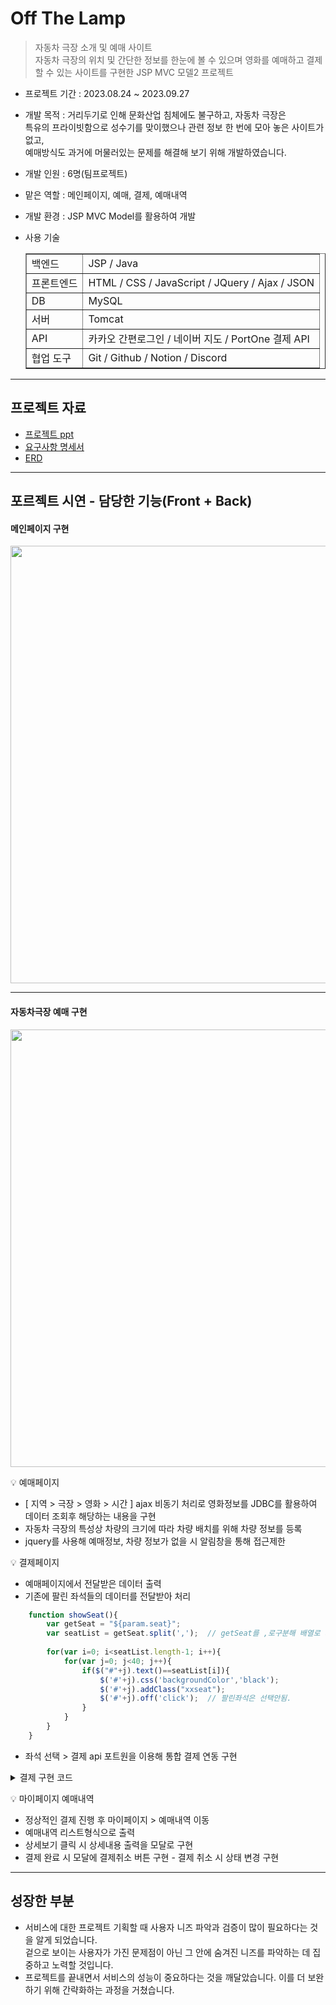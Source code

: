 # Off The Lamp

> 자동차 극장 소개 및 예매 사이트<br>
> 자동차 극장의 위치 및 간단한 정보를 한눈에 볼 수 있으며 영화를 예매하고 결제할 수 있는 사이트를 구현한 JSP MVC 모델2 프로젝트

- 프로젝트 기간 : 2023.08.24 ~ 2023.09.27
- 개발 목적 : 거리두기로 인해 문화산업 침체에도 불구하고, 자동차 극장은<br>
             특유의 프라이빗함으로 성수기를 맞이했으나 관련 정보 한 번에 모아 놓은 사이트가 없고,<br>
             예매방식도 과거에 머물러있는 문제를 해결해 보기 위해 개발하였습니다.
- 개발 인원 : 6명(팀프로젝트)
- 맡은 역할 : 메인페이지, 예매, 결제, 예매내역
- 개발 환경 : JSP MVC Model를 활용하여 개발
- 사용 기술

  <table border = 1>
     <tr>
        <td>백엔드 </td>
        <td> JSP / Java  </td>
     </tr>
     <tr>
        <td>프론트엔드 </td>
        <td> HTML / CSS / JavaScript / JQuery / Ajax / JSON  </td>
     </tr>
     <tr>
        <td>DB </td>
        <td> MySQL  </td>
     </tr>
     <tr>
        <td>서버 </td>
        <td> Tomcat </td>
     </tr>
     <tr>
        <td>API </td>
        <td> 카카오 간편로그인 / 네이버 지도 / PortOne 결제 API </td>
     </tr>
     <tr>
        <td>협업 도구 </td>
        <td> Git / Github / Notion / Discord  </td>
     </tr>
  </table>
---
## 프로젝트 자료 
- [프로젝트 ppt](https://drive.google.com/file/d/15zxT7guDY57XbQDC7Om5K1Oddz8oPTxv/view?usp=sharing)
- [요구사항 명세서](https://docs.google.com/spreadsheets/d/121b-0Syd5_DSfEWAOKdMIVIs-jJyTUfOhzT2vW8vjnA/edit?usp=sharing)
- [ERD](https://drive.google.com/file/d/1CpGhDHFUAILwhrDFHKbwBACwU4BPW9W9/view?usp=sharing)
---
## 포르젝트 시연 - 담당한 기능(Front + Back)
#### 메인페이지 구현
<img src="https://github.com/yejively/OffTheLamp/assets/143873963/b9c832e5-e40e-441d-b0e9-a917bc5f643f.gif" width="700" heigth="500">

---
#### 자동차극장 예매 구현
<img src="https://github.com/yejively/OffTheLamp/assets/143873963/bcde3aa1-b7c7-4104-92ba-d9bd39a7039f.gif" width="700" heigth="500">

💡 예매페이지
- [ 지역 > 극장 > 영화 > 시간 ] ajax 비동기 처리로 영화정보를 JDBC를 활용하여 데이터 조회후 해당하는 내용을 구현
- 자동차 극장의 특성상 차량의 크기에 따라 차량 배치를 위해 차량 정보를 등록
- jquery를 사용해 예매정보, 차량 정보가 없을 시 알림창을 통해 접근제한

💡 결제페이지
- 예매페이지에서 전달받은 데이터 출력
- 기존에 팔린 좌석들의 데이터를 전달받아 처리
```Javascript
	function showSeat(){	
		var getSeat = "${param.seat}";
		var seatList = getSeat.split(',');	// getSeat를 ,로구분해 배열로 저장
			
		for(var i=0; i<seatList.length-1; i++){
			for(var j=0; j<40; j++){		
				if($("#"+j).text()==seatList[i]){
					$('#'+j).css('backgroundColor','black');
					$('#'+j).addClass("xxseat");
					$('#'+j).off('click');	// 팔린좌석은 선택안됨.
				}
			}
		}
	}
```
</details>

- 좌석 선택 > 결제 api 포트원을 이용해 통합 결제 연동 구현
<details>
	<summary>결제 구현 코드</summary>
	
```Javascript
	// 결제 api 실행
	IMP.request_pay({
		pg : "html5_inicis.INIpayTest",
		pay_method : "card",
		merchant_uid : uniqeNum+a,
		name : $('#movieName').val(),
		amount : $('#price').val(), 
		buyer_tel : info[1],
		buyer_name : info[0],
	}, function(rsp) {
	     if (rsp.success) {
		var time = "${param.time}";
		jQuery.ajax({
                    url : "./paymentSuccess.or",
                    method : "POST",
                    data : {
                    // 결제 + 예매테이블에 필요한 정보를 담아가기.
                    "imp_uid" : rsp.imp_uid,
                    "merchant_uid" : rsp.merchant_uid,
                    "pg" : "inicis",
                    "payment_method" : rsp.pay_method,
		    "movie_name" : "${param.movie}",
		    "price" : ${param.price},
 		    "name" : info[0],
 		    "phone": info[1],	
 		    "nonphone":id,	
 		    "region" : "${param.region}",
 		    "user_num" : info[2],
 		    "id" : "${sessionScope.id}",		
 		    "cinema" : "${param.cinema}",
 		    "car_type" : "${param.car_type}",
 		    "car_num" : "${param.car_num}",
 		    "time" : "${param.time}",
 		    "seat" : $('#seat').val()
		},success:function(){
                    var id = "${sessionScope.user_id}";
 		    if(id.indexOf('@') != -1){
 			alert("결제완료 마이페이지로 이동하겠습니다.");	
 			location.href="./MyPageMain.or";
                    }else{
 			alert("결제완료 비회원 예매취소/환불은 고객센터로 문의해주세요")
 			location.href='./Main.or';
 		    }							
		}						
            }).done(function()


```
</details>


💡 마이페이지 예매내역
- 정상적인 결제 진행 후 마이페이지 > 예매내역 이동
- 예매내역 리스트형식으로 출력
- 상세보기 클릭 시 상세내용 출력을 모달로 구현
- 결제 완료 시 모달에 결제취소 버튼 구현 - 결제 취소 시 상태 변경 구현

---

## 성장한 부분
- 서비스에 대한 프로젝트 기획할 때 사용자 니즈 파악과 검증이 많이 필요하다는 것을 알게 되었습니다.<br>
겉으로 보이는 사용자가 가진 문제점이 아닌 그 안에 숨겨진 니즈를 파악하는 데 집중하고 노력할 것입니다.
- 프로젝트를 끝내면서 서비스의 성능이 중요하다는 것을 깨달았습니다. 이를 더 보완하기 위해 간략화하는 과정을 거쳤습니다.
  


